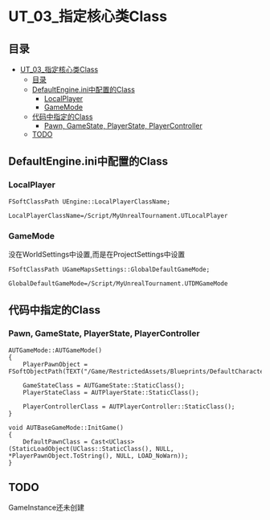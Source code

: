 # UT_03_指定核心类Class
## 目录
- [UT_03_指定核心类Class](#ut_03_指定核心类class)
	- [目录](#目录)
	- [DefaultEngine.ini中配置的Class](#defaultengineini中配置的class)
		- [LocalPlayer](#localplayer)
		- [GameMode](#gamemode)
	- [代码中指定的Class](#代码中指定的class)
		- [Pawn, GameState, PlayerState, PlayerController](#pawn-gamestate-playerstate-playercontroller)
	- [TODO](#todo)

## DefaultEngine.ini中配置的Class
### LocalPlayer
```
FSoftClassPath UEngine::LocalPlayerClassName;

LocalPlayerClassName=/Script/MyUnrealTournament.UTLocalPlayer
```

### GameMode
没在WorldSettings中设置,而是在ProjectSettings中设置  

```
FSoftClassPath UGameMapsSettings::GlobalDefaultGameMode;

GlobalDefaultGameMode=/Script/MyUnrealTournament.UTDMGameMode
```

## 代码中指定的Class
### Pawn, GameState, PlayerState, PlayerController
```
AUTGameMode::AUTGameMode()
{
	PlayerPawnObject = FSoftObjectPath(TEXT("/Game/RestrictedAssets/Blueprints/DefaultCharacter.DefaultCharacter_C"));

   	GameStateClass = AUTGameState::StaticClass();
	PlayerStateClass = AUTPlayerState::StaticClass();

	PlayerControllerClass = AUTPlayerController::StaticClass();
}

void AUTBaseGameMode::InitGame()
{
	DefaultPawnClass = Cast<UClass>(StaticLoadObject(UClass::StaticClass(), NULL, *PlayerPawnObject.ToString(), NULL, LOAD_NoWarn));
}
```

## TODO
GameInstance还未创建  
